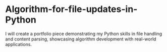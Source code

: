 # Algorithm-for-file-updates-in-Python
I will create a portfolio piece demonstrating my Python skills in file handling and content parsing, showcasing algorithm development with real-world applications.
